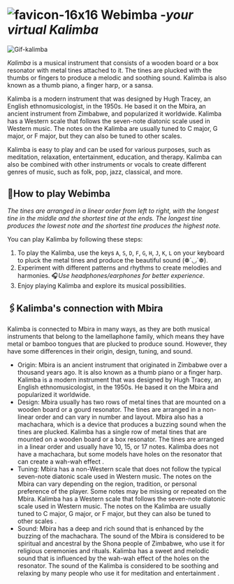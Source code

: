 # ![favicon-16x16](https://github.com/tamojeetK/Webimba/assets/89387048/dd911e46-e4ad-4ba1-b627-6cb550e92cb9) Webimba -*your virtual Kalimba*


![Gif-kalimba](https://github.com/tamojeetK/Webimba/assets/89387048/7da4676a-5c0c-4303-9e90-ff0f4e35cad4)

*Kalimba* is a musical instrument that consists of a wooden board or a box resonator with metal tines attached to it. The tines are plucked with the thumbs or fingers to produce a melodic and soothing sound. Kalimba is also known as a thumb piano, a finger harp, or a sansa.

Kalimba is a modern instrument that was designed by Hugh Tracey, an English ethnomusicologist, in the 1950s. He based it on the Mbira, an ancient instrument from Zimbabwe, and popularized it worldwide. Kalimba has a Western scale that follows the seven-note diatonic scale used in Western music. The notes on the Kalimba are usually tuned to C major, G major, or F major, but they can also be tuned to other scales.

Kalimba is easy to play and can be used for various purposes, such as meditation, relaxation, entertainment, education, and therapy. Kalimba can also be combined with other instruments or vocals to create different genres of music, such as folk, pop, jazz, classical, and more.

## 👀How to play Webimba

*The tines are arranged in a linear order from left to right, with the longest tine in the middle and the shortest tine at the ends. The longest tine produces the lowest note and the shortest tine produces the highest note.*

You can play Kalimba by following these steps:

1. To play the Kalimba, use the keys `A`, `S`, `D`, `F`, `G`, `H`, `J`, `K`, `L` on your keyboard to pluck the metal tines and produce the beautiful sound (❁´◡`❁).
2. Experiment with different patterns and rhythms to create melodies and harmonies. 🎧*Use headphones/earphones for better experience*.
3. Enjoy playing Kalimba and explore its musical possibilities.

## 🖇️Kalimba's connection with Mbira

Kalimba is connected to Mbira in many ways, as they are both musical instruments that belong to
the lamellaphone family, which means they have metal or bamboo tongues that are plucked
to produce sound. However, they have some differences in their origin, design, tuning,
and sound.

- Origin: Mbira is an ancient instrument that originated in Zimbabwe over a thousand years ago. It is also known as a thumb piano or a finger harp. Kalimba is a modern instrument that was designed by Hugh Tracey, an English ethnomusicologist, in the 1950s. He based it on the Mbira and popularized it worldwide.
- Design: Mbira usually has two rows of metal tines that are mounted on a wooden board or a gourd resonator. The tines are arranged in a non-linear order and can vary in number and layout. Mbira also has a machachara, which is a device that produces a buzzing sound when the tines are plucked. Kalimba has a single row of metal tines that are mounted on a wooden board or a box resonator. The tines are arranged in a linear order and usually have 10, 15, or 17 notes. Kalimba does not have a machachara, but some models have holes on the resonator that can create a wah-wah effect  .
- Tuning: Mbira has a non-Western scale that does not follow the typical seven-note diatonic scale used in Western music. The notes on the Mbira can vary depending on the region, tradition, or personal preference of the player. Some notes may be missing or repeated on the Mbira. Kalimba has a Western scale that follows the seven-note diatonic scale used in Western music. The notes on the Kalimba are usually tuned to C major, G major, or F major, but they can also be tuned to other scales  .
- Sound: Mbira has a deep and rich sound that is enhanced by the buzzing of the machachara. The sound of the Mbira is considered to be spiritual and ancestral by the Shona people of Zimbabwe, who use it for religious ceremonies and rituals. Kalimba has a sweet and melodic sound that is influenced by the wah-wah effect of the holes on the resonator. The sound of the Kalimba is considered to be soothing and relaxing by many people who use it for meditation and entertainment  .
